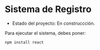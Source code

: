 <h1>Sistema de Registro</h1>

- Estado del proyecto: En construccción.

Para ejecutar el sistema, debes poner:

```npm install react```


